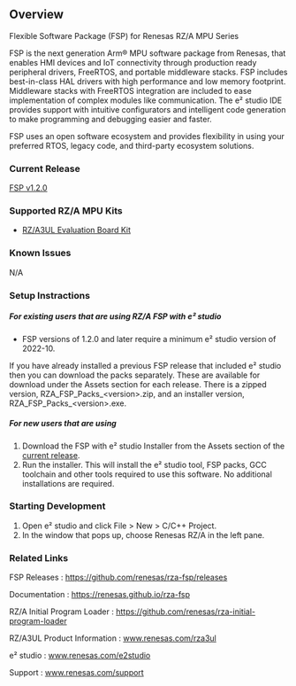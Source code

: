 ## Overview

Flexible Software Package (FSP) for Renesas RZ/A MPU Series

FSP is the next generation Arm® MPU software package from Renesas, that enables HMI devices and IoT connectivity through production ready peripheral drivers, FreeRTOS, and portable middleware stacks.
FSP includes best-in-class HAL drivers with high performance and low memory footprint. Middleware stacks with FreeRTOS integration are included to ease implementation of complex modules like communication.
The e² studio IDE provides support with intuitive configurators and intelligent code generation to make programming and debugging easier and faster.

FSP uses an open software ecosystem and provides flexibility in using your preferred RTOS, legacy code, and third-party ecosystem solutions.

### Current Release

[FSP v1.2.0](https://github.com/renesas/rza-fsp/releases/tag/v1.2.0)

### Supported RZ/A MPU Kits

- [RZ/A3UL Evaluation Board Kit](https://www.renesas.com/products/microcontrollers-microprocessors/rz-mpus/rza3ul-evaluation-board-kit-rza3ul-evaluation-board-kit)

### Known Issues

N/A

### Setup Instractions
##### For existing users that are using RZ/A FSP with e² studio

- FSP versions of 1.2.0 and later require a minimum e² studio version of 2022-10.

If you have already installed a previous FSP release that included e² studio then you can download the packs separately. These are available for download under the Assets section for each release. There is a zipped version, RZA_FSP_Packs_\<version\>.zip, and an installer version, RZA_FSP_Packs_\<version\>.exe.

##### For new users that are using
1. Download the FSP with e² studio Installer from the Assets section of the [current release](https://github.com/renesas/rza-fsp/releases/tag/v1.2.0).
2. Run the installer. This will install the e² studio tool, FSP packs, GCC toolchain and other tools required to use this software. No additional installations are required.

### Starting Development ###

1. Open e² studio and click File > New > C/C++ Project.
2. In the window that pops up, choose Renesas RZ/A in the left pane.

### Related Links

FSP Releases :  https://github.com/renesas/rza-fsp/releases

Documentation : https://renesas.github.io/rza-fsp

RZ/A Initial Program Loader : https://github.com/renesas/rza-initial-program-loader

RZ/A3UL Product Information : www.renesas.com/rza3ul

e² studio : www.renesas.com/e2studio

Support : www.renesas.com/support
